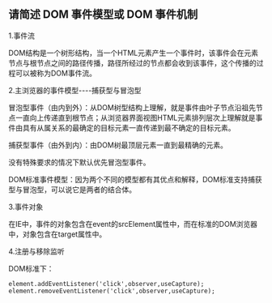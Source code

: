 ##  请简述 DOM 事件模型或 DOM 事件机制


1.事件流

DOM结构是一个树形结构，当一个HTML元素产生一个事件时，该事件会在元素节点与根节点之间的路径传播，路径所经过的节点都会收到该事件，这个传播的过程可以被称为DOM事件流。


2.主浏览器的事件模型----捕获型与冒泡型

冒泡型事件（由内到外）：从DOM树型结构上理解，就是事件由叶子节点沿祖先节点一直向上传递直到根节点；从浏览器界面视图HTML元素排列层次上理解就是事件由具有从属关系的最确定的目标元素一直传递到最不确定的目标元素。

捕获型事件（由外到内）：由DOM树最顶层元素一直到最精确的元素。

没有特殊要求的情况下默认优先冒泡型事件。

DOM标准事件模型：因为两个不同的模型都有其优点和解释，DOM标准支持捕获型与冒泡型，可以说它是两者的结合体。

3.事件对象

在IE中，事件的对象包含在event的srcElement属性中，而在标准的DOM浏览器中，对象包含在target属性中。


4.注册与移除监听

DOM标准下：

```
element.addEventListener('click',observer,useCapture);
element.removeEventListener('click',observer,useCapture);
```
